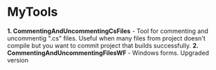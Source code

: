 # MyTools
<strong>1. CommentingAndUncommentingCsFiles</strong> - Tool for commenting and uncommentig ".cs" files. Useful when many files from project doesn't compile but you want to commit project that builds successfully.
<strong>2. CommentingAndUncommentingFilesWF </strong> - Windows forms. Upgraded version
